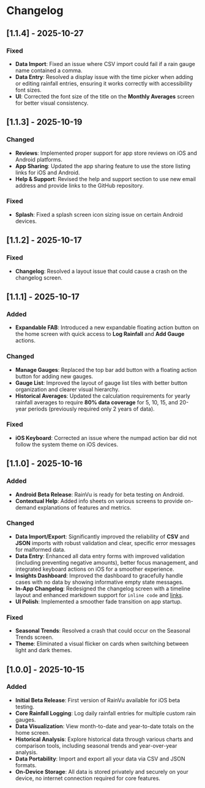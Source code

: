 # Changelog

## [1.1.4] - 2025-10-27

### Fixed

- **Data Import**: Fixed an issue where CSV import could fail if a rain gauge name contained a comma.
- **Data Entry**: Resolved a display issue with the time picker when adding or editing rainfall entries, ensuring it works correctly with accessibility font sizes.
- **UI**: Corrected the font size of the title on the **Monthly Averages** screen for better visual consistency.

## [1.1.3] - 2025-10-19

### Changed

- **Reviews**: Implemented proper support for app store reviews on iOS and Android platforms.
- **App Sharing**: Updated the app sharing feature to use the store listing links for iOS and Android.
- **Help & Support**: Revised the help and support section to use new email address and provide links to the GitHub repository.

### Fixed

- **Splash**: Fixed a splash screen icon sizing issue on certain Android devices.

## [1.1.2] - 2025-10-17

### Fixed

- **Changelog**: Resolved a layout issue that could cause a crash on the changelog screen.

## [1.1.1] - 2025-10-17

### Added

- **Expandable FAB**: Introduced a new expandable floating action button on the home screen with quick access to **Log Rainfall** and **Add Gauge** actions.

### Changed

- **Manage Gauges**: Replaced the top bar add button with a floating action button for adding new gauges.
- **Gauge List**: Improved the layout of gauge list tiles with better button organization and clearer visual hierarchy.
- **Historical Averages**: Updated the calculation requirements for yearly rainfall averages to require **80% data coverage** for 5, 10, 15, and 20-year periods (previously required only 2 years of data).

### Fixed

- **iOS Keyboard**: Corrected an issue where the numpad action bar did not follow the system theme on iOS devices.

## [1.1.0] - 2025-10-16

### Added
- **Android Beta Release**: RainVu is ready for beta testing on Android.
- **Contextual Help**: Added info sheets on various screens to provide on-demand explanations of features and metrics.

### Changed
- **Data Import/Export**: Significantly improved the reliability of **CSV** and **JSON** imports with robust validation and clear, specific error messages for malformed data.
- **Data Entry**: Enhanced all data entry forms with improved validation (including preventing negative amounts), better focus management, and integrated keyboard actions on iOS for a smoother experience.
- **Insights Dashboard**: Improved the dashboard to gracefully handle cases with no data by showing informative empty state messages.
- **In-App Changelog**: Redesigned the changelog screen with a timeline layout and enhanced markdown support for `inline code` and [links](https://github.com/the-user-created/RainVu).
- **UI Polish**: Implemented a smoother fade transition on app startup.

### Fixed
- **Seasonal Trends**: Resolved a crash that could occur on the Seasonal Trends screen.
- **Theme**: Eliminated a visual flicker on cards when switching between light and dark themes.

## [1.0.0] - 2025-10-15

### Added

- **Initial Beta Release**: First version of RainVu available for iOS beta testing.
- **Core Rainfall Logging**: Log daily rainfall entries for multiple custom rain gauges.
- **Data Visualization**: View month-to-date and year-to-date totals on the home screen.
- **Historical Analysis**: Explore historical data through various charts and comparison tools, including seasonal trends and year-over-year analysis.
- **Data Portability**: Import and export all your data via CSV and JSON formats.
- **On-Device Storage**: All data is stored privately and securely on your device, no internet connection required for core features.
